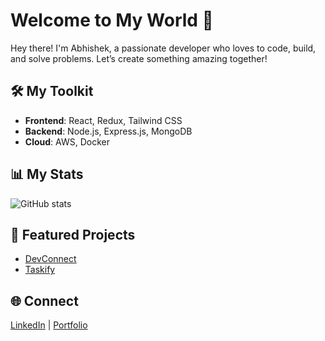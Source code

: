 # Welcome to My World 🌟
Hey there! I'm Abhishek, a passionate developer who loves to code, build, and solve problems. Let’s create something amazing together!

## 🛠️ My Toolkit
- **Frontend**: React, Redux, Tailwind CSS
- **Backend**: Node.js, Express.js, MongoDB
- **Cloud**: AWS, Docker

## 📊 My Stats
![GitHub stats](https://github-readme-stats.vercel.app/api?username=abhishekdvd&show_icons=true&theme=radical)

## 🚀 Featured Projects
- [DevConnect](https://github.com/abhishekdvd/devconnect)
- [Taskify](https://github.com/abhishekdvd/taskify)

## 🌐 Connect
[LinkedIn](https://www.linkedin.com/in/abhishekdvd) | [Portfolio](https://abhishekdvd.dev)
